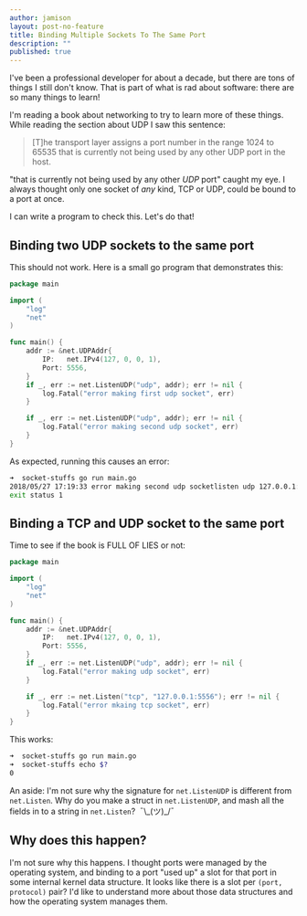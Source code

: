 ```yaml
---
author: jamison
layout: post-no-feature
title: Binding Multiple Sockets To The Same Port
description: ""
published: true
---
```


I've been a professional developer for about a decade, but there are tons of things I still don't know. That is part of what is rad about software: there are so many things to learn!

I'm reading a book about networking to try to learn more of these things. While reading the section about UDP I saw this sentence:

> [T]he transport layer assigns a port number in the range 1024 to 65535 that is currently not being used by any other UDP port in the host.

"that is currently not being used by any other *UDP* port" caught my eye. I always thought only one socket of *any* kind, TCP or UDP, could be bound to a port at once.

I can write a program to check this. Let's do that!

## Binding two UDP sockets to the same port

This should not work. Here is a small go program that demonstrates this:

```go
package main

import (
	"log"
	"net"
)

func main() {
	addr := &net.UDPAddr{
		IP:   net.IPv4(127, 0, 0, 1),
		Port: 5556,
	}
	if _, err := net.ListenUDP("udp", addr); err != nil {
		log.Fatal("error making first udp socket", err)
	}

	if _, err := net.ListenUDP("udp", addr); err != nil {
		log.Fatal("error making second udp socket", err)
	}
}
```

As expected, running this causes an error:

```bash
➜  socket-stuffs go run main.go
2018/05/27 17:19:33 error making second udp socketlisten udp 127.0.0.1:5556: bind: address already in use
exit status 1
```


## Binding a TCP and UDP socket to the same port
Time to see if the book is FULL OF LIES or not:

```go
package main

import (
	"log"
	"net"
)

func main() {
	addr := &net.UDPAddr{
		IP:   net.IPv4(127, 0, 0, 1),
		Port: 5556,
	}
	if _, err := net.ListenUDP("udp", addr); err != nil {
		log.Fatal("error making udp socket", err)
	}

	if _, err := net.Listen("tcp", "127.0.0.1:5556"); err != nil {
		log.Fatal("error mkaing tcp socket", err)
	}
}
```

This works:

```bash
➜  socket-stuffs go run main.go
➜  socket-stuffs echo $?
0
```

An aside: I'm not sure why the signature for `net.ListenUDP` is different from `net.Listen`. Why do you make a struct in `net.ListenUDP`, and mash all the fields in to a string in `net.Listen`?  ¯\\\_(ツ)\_/¯

## Why does this happen?

I'm not sure why this happens. I thought ports were managed by the operating system, and binding to a port "used up" a slot for that port in some internal kernel data structure. It looks like there is a slot per `(port, protocol)` pair? I'd like to understand more about those data structures and how the operating system manages them.
